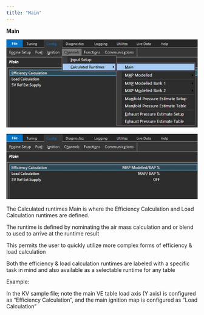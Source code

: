 ```yaml
---
title: "Main"
---
```


**Main**


![Image](</img/Config Fuel29.jpg>)


![Image](</img/Config Fuel30.jpg>)


The Calculated runtimes Main is where the Efficiency Calculation and Load Calculation runtimes are defined.

The runtime is defined by nominating the air mass calculation and or blend to used to arrive at the runtime result

This permits the user to quickly utilize more complex forms of efficiency \& load calculation

Both the efficiency \& load calculation runtimes are labeled with a specific task in mind and also available as a selectable runtime for any table


Example:&nbsp;

In the KV sample file; note the main VE table load axis (Y axis) is configured as “Efficiency Calculation”, and the main ignition map is configured as “Load Calculation”